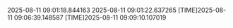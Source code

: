 2025-08-11 09:01:18.844163
2025-08-11 09:01:22.637265
[TIME]2025-08-11 09:06:39.148587
[TIME]2025-08-11 09:09:10.107019
